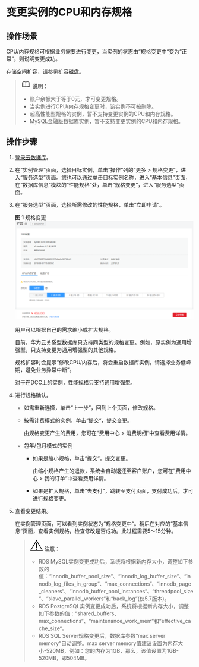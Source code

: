 # 变更实例的CPU和内存规格<a name="zh-cn_topic_scale_rds"></a>

## 操作场景<a name="section38106127132942"></a>

CPU/内存规格可根据业务需要进行变更，当实例的状态由“规格变更中“变为“正常“，则说明变更成功。

存储空间扩容，请参见[扩容磁盘](扩容磁盘.md)。

>![](public_sys-resources/icon-note.gif) **说明：**   
>-   账户余额大于等于0元，才可变更规格。  
>-   当实例进行CPU/内存规格变更时，该实例不可被删除。  
>-   超高性能型规格的实例，暂不支持变更实例的CPU和内存规格。  
>-   MySQL金融版数据库实例，暂不支持变更实例的CPU和内存规格。  

## 操作步骤<a name="section4298797218435"></a>

1.  [登录云数据库](https://support.huaweicloud.com/qs-rds/rds_login.html)。
2.  在“实例管理”页面，选择目标实例，单击“操作“列的“更多  \>  规格变更“，进入“服务选型”页面。您也可以通过单击目标实例名称，进入“基本信息”页面，在“数据库信息“模块的“性能规格“处，单击“规格变更”，进入“服务选型”页面。
3.  在“服务选型“页面，选择所需修改的性能规格，单击“立即申请“。

    **图 1**  规格变更<a name="fig24778128216"></a>  
    ![](figures/规格变更.png "规格变更")

    用户可以根据自己的需求缩小或扩大规格。

    目前，华为云关系型数据库只支持同类型的规格变更。例如，原实例为通用增强型，只支持变更为通用增强型的其他规格。

    规格扩容时会提示“修改CPU/内存后，将会重启数据库实例。请选择业务低峰期，避免业务异常中断”。

    对于在DCC上的实例，性能规格只支持通用增强型。

4.  进行规格确认。
    -   如需重新选择，单击“上一步”，回到上个页面，修改规格。
    -   按需计费模式的实例，单击“提交“，提交变更。

        由规格变更产生的费用，您可在“费用中心  \>  消费明细“中查看费用详情。

    -   包年/包月模式的实例
        -   如果是缩小规格，单击“提交“，提交变更。

            由缩小规格产生的退款，系统会自动退还至客户账户，您可在“费用中心  \>  我的订单“中查看费用详情。

        -   如果是扩大规格，单击“去支付“，跳转至支付页面，支付成功后，才可进行规格变更。


5.  查看变更结果。

    在实例管理页面，可以看到实例状态为“规格变更中“。稍后在对应的“基本信息“页面，查看实例规格，检查修改是否成功。此过程需要5～15分钟。

    >![](public_sys-resources/icon-notice.gif) **注意：**   
    >-   RDS MySQL实例变更成功后，系统将根据新内存大小，调整如下参数的值：“innodb\_buffer\_pool\_size“、“innodb\_log\_buffer\_size“、“innodb\_log\_files\_in\_group“、“max\_connections“、“innodb\_page\_cleaners“、“innodb\_buffer\_pool\_instances“、“threadpool\_size“、“slave\_parallel\_workers“和“back\_log“\(仅5.7版本\)。  
    >-   RDS PostgreSQL实例变更成功后，系统将根据新内存大小，调整如下参数的值：“shared\_buffers、max\_connections“、“maintenance\_work\_mem“和“effective\_cache\_size“。  
    >-   RDS SQL Server规格变更后，数据库参数“max server memory“自动调整。max server memory值建议设置为内存大小-520MB，例如：您的内存为1GB，那么，该值设置为1GB-520MB，即504MB。  


